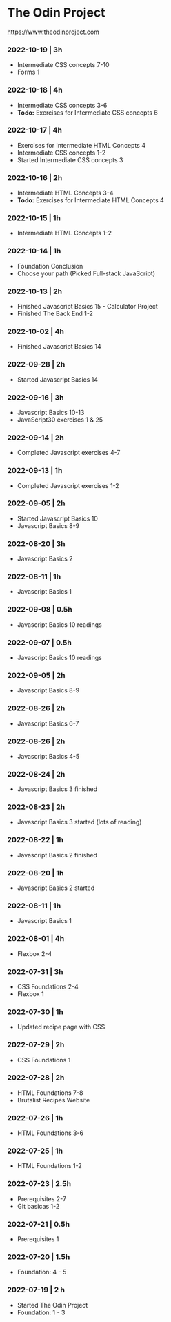 # The Odin Project

https://www.theodinproject.com

### 2022-10-19 | 3h
- Intermediate CSS concepts 7-10
- Forms 1

### 2022-10-18 | 4h
- Intermediate CSS concepts 3-6
- **Todo:** Exercises for Intermediate CSS concepts 6

### 2022-10-17 | 4h
- Exercises for Intermediate HTML Concepts 4
- Intermediate CSS concepts 1-2
- Started Intermediate CSS concepts 3

### 2022-10-16 | 2h
- Intermediate HTML Concepts 3-4
- **Todo:** Exercises for Intermediate HTML Concepts 4

### 2022-10-15 | 1h
- Intermediate HTML Concepts 1-2

### 2022-10-14 | 1h
- Foundation Conclusion
- Choose your path (Picked Full-stack JavaScript)

### 2022-10-13 | 2h
- Finished Javascript Basics 15 - Calculator Project
- Finished The Back End 1-2

### 2022-10-02 | 4h
- Finished Javascript Basics 14

### 2022-09-28 | 2h
- Started Javascript Basics 14

### 2022-09-16 | 3h
- Javascript Basics 10-13
- JavaScript30 exercises 1 & 25

### 2022-09-14 | 2h
- Completed Javascript exercises 4-7

### 2022-09-13 | 1h
- Completed Javascript exercises 1-2

### 2022-09-05 | 2h
- Started Javascript Basics 10
- Javascript Basics 8-9

### 2022-08-20 | 3h
- Javascript Basics 2

### 2022-08-11 | 1h
- Javascript Basics 1

### 2022-09-08 | 0.5h
- Javascript Basics 10 readings

### 2022-09-07 | 0.5h
- Javascript Basics 10 readings

### 2022-09-05 | 2h
- Javascript Basics 8-9

### 2022-08-26 | 2h
- Javascript Basics 6-7

### 2022-08-26 | 2h
- Javascript Basics 4-5

### 2022-08-24 | 2h
- Javascript Basics 3 finished

### 2022-08-23 | 2h
- Javascript Basics 3 started (lots of reading)

### 2022-08-22 | 1h
- Javascript Basics 2 finished

### 2022-08-20 | 1h
- Javascript Basics 2 started

### 2022-08-11 | 1h
- Javascript Basics 1

### 2022-08-01 | 4h
- Flexbox 2-4

### 2022-07-31 | 3h
- CSS Foundations 2-4
- Flexbox 1

### 2022-07-30 | 1h
- Updated recipe page with CSS

### 2022-07-29 | 2h
- CSS Foundations 1

### 2022-07-28 | 2h
- HTML Foundations 7-8
- Brutalist Recipes Website

### 2022-07-26 | 1h
- HTML Foundations 3-6

### 2022-07-25 | 1h
- HTML Foundations 1-2

### 2022-07-23 | 2.5h
- Prerequisites 2-7
- Git basicas 1-2

### 2022-07-21 | 0.5h
- Prerequisites 1

### 2022-07-20 | 1.5h
- Foundation: 4 - 5

### 2022-07-19 | 2 h
- Started The Odin Project
- Foundation: 1 - 3
